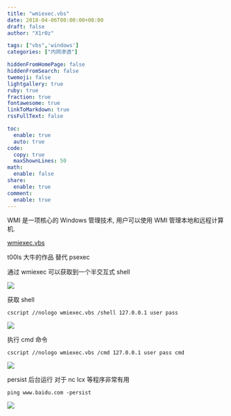 ```yaml
---
title: "wmiexec.vbs"
date: 2018-04-06T00:00:00+08:00
draft: false
author: "X1r0z"

tags: ["vbs",'windows']
categories: ["内网渗透"]

hiddenFromHomePage: false
hiddenFromSearch: false
twemoji: false
lightgallery: true
ruby: true
fraction: true
fontawesome: true
linkToMarkdown: true
rssFullText: false

toc:
  enable: true
  auto: true
code:
  copy: true
  maxShownLines: 50
math:
  enable: false
share:
  enable: true
comment:
  enable: true
---
```



WMI 是一项核心的 Windows 管理技术, 用户可以使用 WMI 管理本地和远程计算机.

<!--more-->

[wmiexec.vbs](https://raw.githubusercontent.com/l3m0n/pentest_study/master/tools/wmiexec.vbs)

t00ls 大牛的作品 替代 psexec

通过 wmiexec 可以获取到一个半交互式 shell

![](http://exp10it-1252109039.cossh.myqcloud.com/2018/04/06/1522981729.jpg)

获取 shell

`cscript //nologo wmiexec.vbs /shell 127.0.0.1 user pass`

![](http://exp10it-1252109039.cossh.myqcloud.com/2018/04/06/1522981730.jpg)

执行 cmd 命令

`cscript //nologo wmiexec.vbs /cmd 127.0.0.1 user pass cmd`

![](http://exp10it-1252109039.cossh.myqcloud.com/2018/04/06/1522981731.jpg)

persist 后台运行 对于 nc lcx 等程序非常有用

`ping www.baidu.com -persist`

![](http://exp10it-1252109039.cossh.myqcloud.com/2018/04/06/1522981732.jpg)